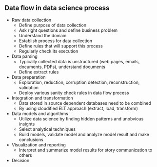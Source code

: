 ## Data flow in data science process

- Raw data collection
  - Define purpose of data collection
  - Ask right questions and define business problem
  - Understand the domain
  - Establish process for data collection
  - Define rules that will support this process
  - Regularly check its execution
- Data parsing
  - Typically collected data is unstructured (web pages, emails, documents, PDFs), understand documents
  - Define extract rules
- Data preparation
  - Exploration, reduction, corruption detection, reconstruction, validation
  - Deploy various sanity check rules in data flow process
- Integration and transformation
  - Data stored in source dependent databases need to be combined
  - By using cloudified ELT approach (extract, load, transform)
- Data models and algorithms
  - Utilize data science by finding hidden patterns and unobvious insights
  - Select analytical techniques
  - Build models, validate model and analyze model result and make conclusions  
- Visualization and reporting
  - Interpret and summarize model results for story communication to others
- Decision
